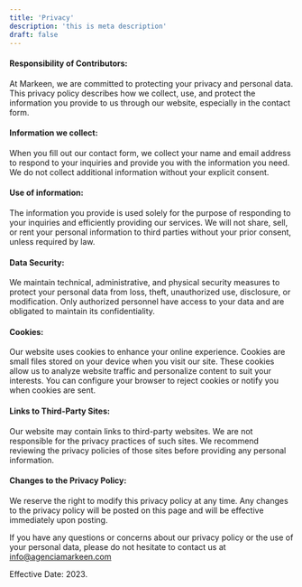```yaml
---
title: 'Privacy'
description: 'this is meta description'
draft: false
---
```


#### Responsibility of Contributors:

At Markeen, we are committed to protecting your privacy and personal data. This privacy policy describes how we collect, use, and protect the information you provide to us through our website, especially in the contact form.

#### Information we collect:

When you fill out our contact form, we collect your name and email address to respond to your inquiries and provide you with the information you need. We do not collect additional information without your explicit consent.

#### Use of information:

The information you provide is used solely for the purpose of responding to your inquiries and efficiently providing our services. We will not share, sell, or rent your personal information to third parties without your prior consent, unless required by law.

#### Data Security:

We maintain technical, administrative, and physical security measures to protect your personal data from loss, theft, unauthorized use, disclosure, or modification. Only authorized personnel have access to your data and are obligated to maintain its confidentiality.

#### Cookies:

Our website uses cookies to enhance your online experience. Cookies are small files stored on your device when you visit our site. These cookies allow us to analyze website traffic and personalize content to suit your interests. You can configure your browser to reject cookies or notify you when cookies are sent.

#### Links to Third-Party Sites:

Our website may contain links to third-party websites. We are not responsible for the privacy practices of such sites. We recommend reviewing the privacy policies of those sites before providing any personal information.

#### Changes to the Privacy Policy:

We reserve the right to modify this privacy policy at any time. Any changes to the privacy policy will be posted on this page and will be effective immediately upon posting.

If you have any questions or concerns about our privacy policy or the use of your personal data, please do not hesitate to contact us at info@agenciamarkeen.com

Effective Date: 2023.
